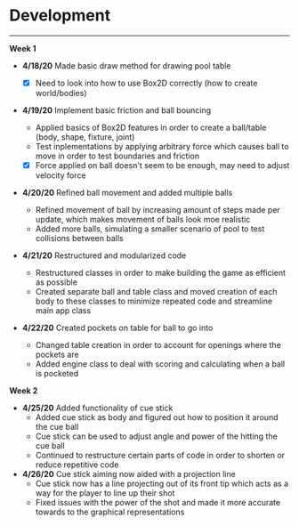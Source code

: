 # Development

---

**Week 1**
- **4/18/20** Made basic draw method for drawing pool table 
   - [x] Need to look into how to use Box2D correctly (how to create world/bodies)
    
- **4/19/20** Implement basic friction and ball bouncing
    - Applied basics of Box2D features in order to create a ball/table (body, shape, fixture, joint)
    - Test inplementations by applying arbitrary force which causes ball to move in order to test boundaries and friction
    - [x] Force applied on ball doesn't seem to be enough, may need to adjust velocity force
    
- **4/20/20** Refined ball movement and added multiple balls
    - Refined movement of ball by increasing amount of steps made per update, which makes movement of balls look moe realistic
    - Added more balls, simulating a smaller scenario of pool to test collisions between balls
    
- **4/21/20** Restructured and modularized code
    - Restructured classes in order to make building the game as efficient as possible
    - Created separate ball and table class and moved creation of each body to these classes to minimize repeated code and streamline main app class
    
- **4/22/20** Created pockets on table for ball to go into
    - Changed table creation in order to account for openings where the pockets are
    - Added engine class to deal with scoring and calculating when a ball is pocketed
    
**Week 2**
- **4/25/20** Added functionality of cue stick
    - Added cue stick as body and figured out how to position it around the cue ball
    - Cue stick can be used to adjust angle and power of the hitting the cue ball
    - Continued to restructure certain parts of code in order to shorten or reduce repetitive code 
- **4/26/20** Cue stick aiming now aided with a projection line
    - Cue stick now has a line projecting out of its front tip which acts as a way for the player to line up their shot
    - Fixed issues with the power of the shot and made it more accurate towards to the graphical representations